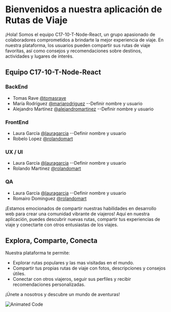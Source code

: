 # Bienvenidos a nuestra aplicación de Rutas de Viaje

¡Hola! Somos el equipo C17-10-T-Node-React, un grupo apasionado de colaboradores comprometidos a brindarte la mejor experiencia de viaje. En nuestra plataforma, los usuarios pueden compartir sus rutas de viaje favoritas, así como consejos y recomendaciones sobre destinos, actividades y lugares de interés.

## Equipo C17-10-T-Node-React
### BackEnd
- Tomas Rave [@tomasrave](https://github.com/TomyReiv)
- María Rodríguez [@mariarodriguez](https://github.com/mariarodriguez)    --Definir nombre y usuario
- Alejandro Martínez [@alejandromartinez](https://github.com/alejandromartinez)   --Definir nombre y usuario

### FrontEnd
- Laura García [@lauragarcia](https://github.com/lauragarcia)   --Definir nombre y usuario
- Robelo Lopez [@rolandomart](https://github.com/rolandomart)

### UX / UI
- Laura García [@lauragarcia](https://github.com/lauragarcia)   --Definir nombre y usuario
- Rolando Martinez [@rolandomart](https://github.com/rolandomart)

### QA
- Laura García [@lauragarcia](https://github.com/lauragarcia)   --Definir nombre y usuario
- Romairo Dominguez [@rolandomart](https://github.com/rolandomart)
  
¡Estamos emocionados de compartir nuestras habilidades en desarrollo web para crear una comunidad vibrante de viajeros! Aquí en nuestra aplicación, puedes descubrir nuevas rutas, compartir tus experiencias de viaje y conectarte con otros entusiastas de los viajes.

## Explora, Comparte, Conecta

Nuestra plataforma te permite:
- Explorar rutas populares y las mas visitadas en el mundo.
- Compartir tus propias rutas de viaje con fotos, descripciones y consejos útiles.
- Conectar con otros viajeros, seguir sus perfiles y recibir recomendaciones personalizadas.

¡Únete a nosotros y descubre un mundo de aventuras!

![Animated Code](https://media.giphy.com/media/ZVik7pBtu9dNS/giphy.gif)
